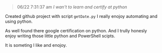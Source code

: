 

> 06/22 7:31:37 am
*I wan't to learn and certify at python*

Created github project with script `getDate.py`
I really enojoy automating and using python.

As well found there google certification on python. 
And I trully honesly enjoy writing those little python and PowerShell scipts.

It is someting I like and enojoy.

